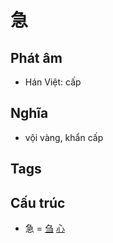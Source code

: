 # 急

## Phát âm
* Hán Việt: cấp

## Nghĩa
* vội vàng, khẩn cấp

## Tags


## Cấu trúc
* 急 = [刍](刍.md) [心](心.md)

<script>window.HANZI_FIELD='急';</script>